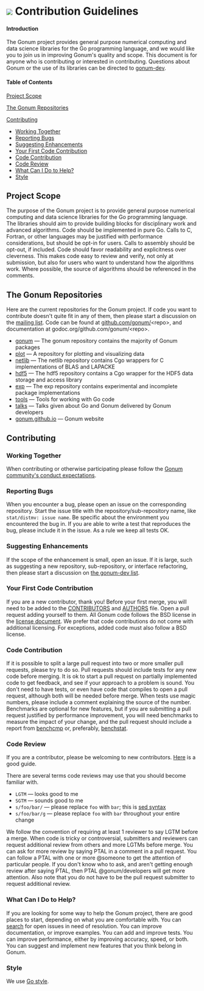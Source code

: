 # [<img src="https://avatars1.githubusercontent.com/u/3771091?v=3&s=30">](https://github.com/gonum) Contribution Guidelines
#### Introduction

The Gonum project provides general purpose numerical computing and data science libraries for the Go programming language, and we would like you to join us in improving Gonum's quality and scope.
This document is for anyone who is contributing or interested in contributing.
Questions about Gonum or the use of its libraries can be directed to [gonum-dev](https://groups.google.com/forum/#!forum/gonum-dev).

#### Table of Contents

[Project Scope](#project-scope)

[The Gonum Repositories](#the-gonum-repositories)

[Contributing](#Contributing)
  * [Working Together](#working-together)
  * [Reporting Bugs](#reporting-bugs)
  * [Suggesting Enhancements](#suggesting-enhancements)
  * [Your First Code Contribution](#your-first-code-contribution)
  * [Code Contribution](#code-contribution)
  * [Code Review](#code-review)
  * [What Can I Do to Help?](#what-can-i-do-to-help)
  * [Style](#style)

## Project Scope

The purpose of the Gonum project is to provide general purpose numerical computing and data science libraries for the Go programming language.
The libraries should aim to provide building blocks for disciplinary work and advanced algorithms.
Code should be implemented in pure Go.
Calls to C, Fortran, or other languages may be justified with performance considerations, but should be opt-in for users.
Calls to assembly should be opt-out, if included.
Code should favor readability and explicitness over cleverness.
This makes code easy to review and verify, not only at submission, but also for users who want to understand how the algorithms work.
Where possible, the source of algorithms should be referenced in the comments.

## The Gonum Repositories

Here are the current repositories for the Gonum project.
If code you want to contribute doesn't quite fit in any of them, then please start a discussion on the [mailing list](https://groups.google.com/forum/#!forum/gonum-dev).
Code can be found at [github.com/gonum/](https://github.com/gonum/)\<repo\>, and documentation at godoc.org/github.com/gonum/\<repo\>.

* [gonum](https://github.com/gonum/gonum) — The gonum repository contains the majority of Gonum packages
* [plot](https://github.com/gonum/plot) — A repository for plotting and visualizing data
* [netlib](https://github.com/gonum/netlib) — The netlib repository contains Cgo wrappers for C implementations of BLAS and LAPACKE
* [hdf5](https://github.com/gonum/hdf5) — The hdf5 repository contains a Cgo wrapper for the HDF5 data storage and access library
* [exp](https://github.com/gonum/exp) — The exp repository contains experimental and incomplete package implementations
* [tools](https://github.com/gonum/tools) — Tools for working with Go code
* [talks](https://github.com/gonum/talks) — Talks given about Go and Gonum delivered by Gonum developers
* [gonum.github.io](https://github.com/gonum/gonum.github.io) — Gonum website

## Contributing

### Working Together

When contributing or otherwise participating please follow the [Gonum community's conduct expectations](CONDUCT.md).

### Reporting Bugs

When you encounter a bug, please open an issue on the corresponding repository.
Start the issue title with the repository/sub-repository name, like `stat/distmv: issue name`.
Be specific about the environment you encountered the bug in.
If you are able to write a test that reproduces the bug, please include it in the issue.
As a rule we keep all tests OK.

### Suggesting Enhancements

If the scope of the enhancement is small, open an issue.
If it is large, such as suggesting a new repository, sub-repository, or interface refactoring, then please start a discussion on [the gonum-dev list](https://groups.google.com/forum/#!forum/gonum-dev).

### Your First Code Contribution

If you are a new contributor, thank you! Before your first merge, you will need to be added to the [CONTRIBUTORS](https://github.com/gonum/gonum/blob/master/CONTRIBUTORS) and [AUTHORS](https://github.com/gonum/gonum/blob/master/AUTHORS) file.
Open a pull request adding yourself to them.
All Gonum code follows the BSD license in the [license document](https://github.com/gonum/gonum/blob/master/LICENSE).
We prefer that code contributions do not come with additional licensing.
For exceptions, added code must also follow a BSD license.

### Code Contribution

If it is possible to split a large pull request into two or more smaller pull requests, please try to do so.
Pull requests should include tests for any new code before merging.
It is ok to start a pull request on partially implemented code to get feedback, and see if your approach to a problem is sound.
You don't need to have tests, or even have code that compiles to open a pull request, although both will be needed before merge.
When tests use magic numbers, please include a comment explaining the source of the number.
Benchmarks are optional for new features, but if you are submitting a pull request justified by performance improvement, you will need benchmarks to measure the impact of your change, and the pull request should include a report from [benchcmp](https://godoc.org/golang.org/x/tools/cmd/benchcmp) or, preferably, [benchstat](https://github.com/rsc/benchstat).

### Code Review

If you are a contributor, please be welcoming to new contributors.  [Here](http://sarah.thesharps.us/2014/09/01/the-gentle-art-of-patch-review/) is a good guide.

There are several terms code reviews may use that you should become familiar with.

  * ` LGTM ` — looks good to me
  * ` SGTM ` — sounds good to me
  * ` s/foo/bar/ ` — please replace ` foo ` with ` bar `; this is [sed syntax](http://en.wikipedia.org/wiki/Sed#Usage)
  * ` s/foo/bar/g ` — please replace ` foo ` with ` bar ` throughout your entire change

We follow the convention of requiring at least 1 reviewer to say LGTM before a merge.
When code is tricky or controversial, submitters and reviewers can request additional review from others and more LGTMs before merge.
You can ask for more review by saying PTAL in a comment in a pull request.
You can follow a PTAL with one or more @someone to get the attention of particular people.
If you don't know who to ask, and aren't getting enough review after saying PTAL, then PTAL @gonum/developers will get more attention.
Also note that you do not have to be the pull request submitter to request additional review.

### What Can I Do to Help?

If you are looking for some way to help the Gonum project, there are good places to start, depending on what you are comfortable with.
You can [search](https://github.com/issues?utf8=%E2%9C%93&q=is%3Aopen+is%3Aissue+user%3Agonum) for open issues in need of resolution.
You can improve documentation, or improve examples.
You can add and improve tests.
You can improve performance, either by improving accuracy, speed, or both.
You can suggest and implement new features that you think belong in Gonum.

### Style

We use [Go style](https://github.com/golang/go/wiki/CodeReviewComments).
